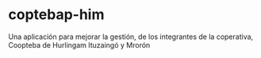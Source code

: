 # coptebap-him
 Una aplicación para mejorar la gestión, de los integrantes de la coperativa, Coopteba de Hurlingam Ituzaingó y Mrorón
